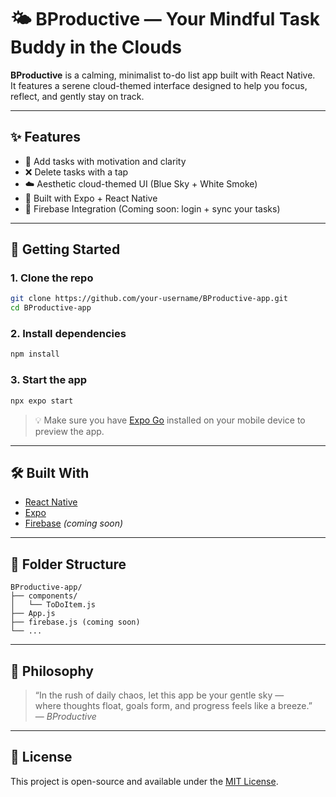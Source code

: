 # 🌤️ BProductive — Your Mindful Task Buddy in the Clouds

**BProductive** is a calming, minimalist to-do list app built with React Native.  
It features a serene cloud-themed interface designed to help you focus, reflect, and gently stay on track.

---

## ✨ Features

- 📝 Add tasks with motivation and clarity  
- ❌ Delete tasks with a tap  
- ☁️ Aesthetic cloud-themed UI (Blue Sky + White Smoke)  
- 📱 Built with Expo + React Native  
- 🔐 Firebase Integration (Coming soon: login + sync your tasks)  

---

## 🚀 Getting Started

### 1. Clone the repo

```bash
git clone https://github.com/your-username/BProductive-app.git
cd BProductive-app
```

### 2. Install dependencies

```bash
npm install
```

### 3. Start the app

```bash
npx expo start
```

> 💡 Make sure you have [Expo Go](https://expo.dev/client) installed on your mobile device to preview the app.

---

## 🛠️ Built With

- [React Native](https://reactnative.dev/)
- [Expo](https://expo.dev/)
- [Firebase](https://firebase.google.com/) *(coming soon)*

---

## 📁 Folder Structure

```
BProductive-app/
├── components/
│   └── ToDoItem.js
├── App.js
├── firebase.js (coming soon)
└── ...
```

---

## 🌈 Philosophy

> “In the rush of daily chaos, let this app be your gentle sky —  
> where thoughts float, goals form, and progress feels like a breeze.”  
> — *BProductive*

---

## 📄 License

This project is open-source and available under the [MIT License](LICENSE).
